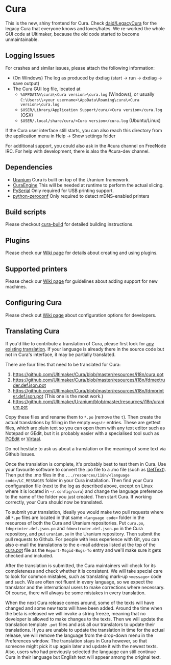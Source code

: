 Cura
====
This is the new, shiny frontend for Cura. Check [daid/LegacyCura](https://github.com/daid/LegacyCura) for the legacy Cura that everyone knows and loves/hates. We re-worked the whole GUI code at Ultimaker, because the old code started to become unmaintainable.

Logging Issues
------------
For crashes and similar issues, please attach the following information:

* (On Windows) The log as produced by dxdiag (start -> run -> dxdiag -> save output)
* The Cura GUI log file, located at
  * `%APPDATA%\cura\<Cura version>\cura.log` (Windows), or usually `C:\Users\\<your username>\AppData\Roaming\cura\<Cura version>\cura.log`
  * `$USER/Library/Application Support/cura/<Cura version>/cura.log` (OSX)
  * `$USER/.local/share/cura/<Cura version>/cura.log` (Ubuntu/Linux)

If the Cura user interface still starts, you can also reach this directory from the application menu in Help -> Show settings folder

For additional support, you could also ask in the #cura channel on FreeNode IRC. For help with development, there is also the #cura-dev channel.

Dependencies
------------
* [Uranium](https://github.com/Ultimaker/Uranium) Cura is built on top of the Uranium framework.
* [CuraEngine](https://github.com/Ultimaker/CuraEngine) This will be needed at runtime to perform the actual slicing.
* [PySerial](https://github.com/pyserial/pyserial) Only required for USB printing support.
* [python-zeroconf](https://github.com/jstasiak/python-zeroconf) Only required to detect mDNS-enabled printers

Build scripts
-------------
Please checkout [cura-build](https://github.com/Ultimaker/cura-build) for detailed building instructions.

Plugins
-------------
Please check our [Wiki page](https://github.com/Ultimaker/Cura/wiki/Plugin-Directory) for details about creating and using plugins.

Supported printers
-------------
Please check our [Wiki page](https://github.com/Ultimaker/Cura/wiki/Adding-new-machine-profiles-to-Cura/_edit) for guidelines about adding support for new machines.

Configuring Cura
----------------
Please check out [Wiki page](https://github.com/Ultimaker/Cura/wiki/Cura-Settings) about configuration options for developers.

Translating Cura
----------------
If you'd like to contribute a translation of Cura, please first look for [any existing translation](https://github.com/Ultimaker/Cura/tree/master/resources/i18n). If your language is already there in the source code but not in Cura's interface, it may be partially translated.

There are four files that need to be translated for Cura:
1. https://github.com/Ultimaker/Cura/blob/master/resources/i18n/cura.pot
2. https://github.com/Ultimaker/Cura/blob/master/resources/i18n/fdmextruder.def.json.pot
3. https://github.com/Ultimaker/Cura/blob/master/resources/i18n/fdmprinter.def.json.pot (This one is the most work.)
4. https://github.com/Ultimaker/Uranium/blob/master/resources/i18n/uranium.pot

Copy these files and rename them to `*.po` (remove the `t`). Then create the actual translations by filling in the empty `msgstr` entries. These are gettext files, which are plain text so you can open them with any text editor such as Notepad or GEdit, but it is probably easier with a specialised tool such as [POEdit](https://poedit.net/) or [Virtaal](http://virtaal.translatehouse.org/).

Do not hestiate to ask us about a translation or the meaning of some text via Github Issues.

Once the translation is complete, it's probably best to test them in Cura. Use your favourite software to convert the .po file to a .mo file (such as [GetText](https://www.gnu.org/software/gettext/)). Then put the .mo files in the `.../resources/i18n/<language code>/LC_MESSAGES` folder in your Cura installation. Then find your Cura configuration file (next to the log as described above, except on Linux where it is located in `~/.config/cura`) and change the language preference to the name of the folder you just created. Then start Cura. If working correctly, your Cura should now be translated.

To submit your translation, ideally you would make two pull requests where all `*.po` files are located in that same `<language code>` folder in the resources of both the Cura and Uranium repositories. Put `cura.po`, `fdmprinter.def.json.po` and `fdmextruder.def.json.po` in the Cura repository, and put `uranium.po` in the Uranium repository. Then submit the pull requests to Github. For people with less experience with Git, you can also e-mail the translations to the e-mail address listed at the top of the [cura.pot](https://github.com/Ultimaker/Cura/blob/master/resources/i18n/cura.pot) file as the `Report-Msgid-Bugs-To` entry and we'll make sure it gets checked and included.

After the translation is submitted, the Cura maintainers will check for its completeness and check whether it is consistent. We will take special care to look for common mistakes, such as translating mark-up `<message>` code and such. We are often not fluent in every language, so we expect the translator and the international users to make corrections where necessary. Of course, there will always be some mistakes in every translation.

When the next Cura release comes around, some of the texts will have changed and some new texts will have been added. Around the time when the beta is released we will invoke a string freeze, meaning that no developer is allowed to make changes to the texts. Then we will update the translation template `.pot` files and ask all our translators to update their translations. If you are unable to update the translation in time for the actual release, we will remove the language from the drop-down menu in the Preferences window. The translation stays in Cura however, so that someone might pick it up again later and update it with the newest texts. Also, users who had previously selected the language can still continue Cura in their language but English text will appear among the original text.
